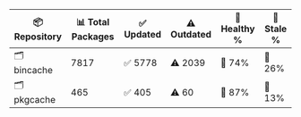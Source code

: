 | 📦 Repository | 📊 Total Packages | ✅ Updated | ⚠️ Outdated | 💚 Healthy % | 🔴 Stale % |
|---------------|-------------------|------------|-------------|-------------|------------|
| 🗂️ bincache | 7817 | ✅ 5778 | ⚠️ 2039 | 💚 74% | 🔴 26% |
| 🗂️ pkgcache | 465 | ✅ 405 | ⚠️ 60 | 💚 87% | 🔴 13% |
